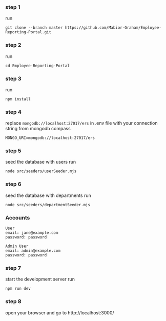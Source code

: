 ### step 1
run
```
git clone --branch master https://github.com/Mabior-Graham/Employee-Reporting-Portal.git

```

### step 2
run
```
cd Employee-Reporting-Portal
```

### step 3
run
```
npm install

```

### step 4
replace ```mongodb://localhost:27017/ers``` in .env file with your connection string from mongodb compass
```
MONGO_URI=mongodb://localhost:27017/ers

```

### step 5
seed the database with users
run
```
node src/seeders/userSeeder.mjs

```


### step 6
seed the database with departments
run 
```
node src/seeders/departmentSeeder.mjs

```

### Accounts

```
User
email: jane@example.com
password: password
```


```
Admin User
email: admin@example.com
password: password
```

### step 7
start the development server
run 
```
npm run dev

```

### step 8

open your browser and go to
http://localhost:3000/